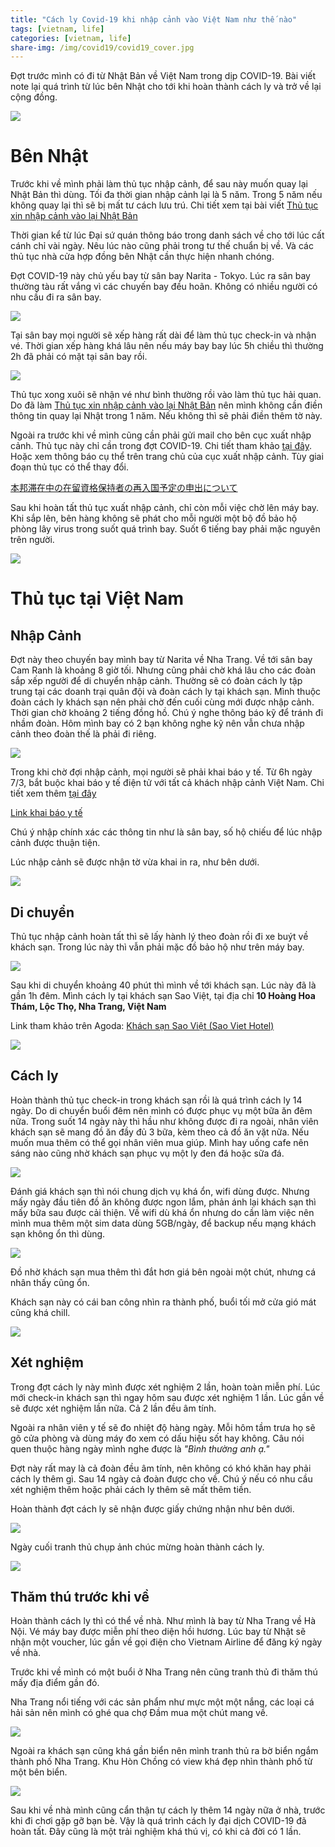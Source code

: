 ```yaml
---
title: "Cách ly Covid-19 khi nhập cảnh vào Việt Nam như thế nào"
tags: [vietnam, life]
categories: [vietnam, life]
share-img: /img/covid19/covid19_cover.jpg
---
```


Đợt trước mình có đi từ Nhật Bản về Việt Nam trong dịp COVID-19. Bài viết note lại quá trình từ lúc bên Nhật cho tới khi hoàn thành cách ly và trở về lại cộng đồng.

![](/img/covid19/covid19_cover.jpg)

# Bên Nhật

Trước khi về mình phải làm thủ tục nhập cảnh, để sau này muốn quay lại Nhật Bản thì dùng. Tối đa thời gian nhập cảnh lại là 5 năm. Trong 5 năm nếu không quay lại thì sẽ bị mất tư cách lưu trú. Chi tiết xem tại bài viết [Thủ tục xin nhập cảnh vào lại Nhật Bản](/2020-09-26-sainyukoku/)

Thời gian kể từ lúc Đại sứ quán thông báo trong danh sách về cho tới lúc cất cánh chỉ vài ngày. Nêu lúc nào cũng phải trong tư thế chuẩn bị về. Và các thủ tục nhà cửa hợp đồng bên Nhật cần thực hiện nhanh chóng.

Đợt COVID-19 này chủ yếu bay từ sân bay Narita - Tokyo. Lúc ra sân bay thường tàu rất vắng vì các chuyến bay đều hoãn. Không có nhiều người có nhu cầu đi ra sân bay.

![](/img/covid19/covid19_train.jpg)

Tại sân bay mọi người sẽ xếp hàng rất dài để làm thủ tục check-in và nhận vé. Thời gian xếp hàng khá lâu nên nếu máy bay bay lúc 5h chiều thì thường 2h đã phải có mặt tại sân bay rồi.

![](/img/covid19/covid19_narita.jpg)

Thủ tục xong xuôi sẽ nhận vé như bình thường rồi vào làm thủ tục hải quan. Do đã làm  [Thủ tục xin nhập cảnh vào lại Nhật Bản](/2020-09-26-sainyukoku/) nên mình không cần điền thông tin quay lại Nhật trong 1 năm. Nếu không thì sẽ phải điền thêm tờ này.

Ngoài ra trước khi về mình cũng cần phải gửi mail cho bên cục xuất nhập cảnh. Thủ tục này chỉ cần trong đợt COVID-19. Chi tiết tham khảo [tại đây](http://www.moj.go.jp/content/001327486.pdf). Hoặc xem thông báo cụ thể trên trang chủ của cục xuất nhập cảnh. Tùy giai đoạn thủ tục có thể thay đổi.

[本邦滞在中の在留資格保持者の再入国予定の申出について](http://www.moj.go.jp/nyuukokukanri/kouhou/nyuukokukanri07_00245.html)

Sau khi hoàn tất thủ tục xuất nhập cảnh, chỉ còn mỗi việc chờ lên máy bay. Khi sắp lên, bên hàng không sẽ phát cho mỗi người một bộ đồ bảo hộ phòng lây virus trong suốt quá trình bay. Suốt 6 tiếng bay phải mặc nguyên trên người.

![](/img/covid19/covid19_ticket.jpg)

# Thủ tục tại Việt Nam

## Nhập Cảnh

Đợt này theo chuyến bay mình bay từ Narita về Nha Trang. Về tới sân bay Cam Ranh là khoảng 8 giờ tối. Nhưng cũng phải chờ khá lâu cho các đoàn sắp xếp người để di chuyển nhập cảnh. Thường sẽ có đoàn cách ly tập trung tại các doanh trại quân đội và đoàn cách ly tại khách sạn. Mình thuộc đoàn cách ly khách sạn nên phải chờ đến cuối cùng mới được nhập cảnh. Thời gian chờ khoảng 2 tiếng đồng hồ. Chú ý nghe thông báo kỹ để tránh đi nhầm đoàn. Hôm mình bay có 2 bạn không nghe kỹ nên vẫn chưa nhập cảnh theo đoàn thế là phải đi riêng.

![](/img/covid19/covid19_camranh.jpg)

Trong khi chờ đợi nhập cảnh, mọi người sẽ phải khai báo y tế. Từ 6h ngày 7/3, bắt buộc khai báo y tế điện tử với tất cả khách nhập cảnh Việt Nam. Chi tiết xem thêm [tại đây](https://ncov.moh.gov.vn/-/tu-6h-ngay-7-3-bat-buoc-khai-bao-y-te-ien-tu-voi-tat-ca-khach-nhap-canh-viet-nam)

[Link khai báo y tế](https://tokhaiyte.vn/)

Chú ý nhập chính xác các thông tin như là sân bay, số hộ chiếu để lúc nhập cảnh được thuận tiện.

Lúc nhập cảnh sẽ được nhận tờ vừa khai in ra, như bên dưới.

![](/img/covid19/covid19_khaibaoyte.jpg)

## Di chuyển

Thủ tục nhập cảnh hoàn tất thì sẽ lấy hành lý theo đoàn rồi đi xe buýt về khách sạn. Trong lúc này thì vẫn phải mặc đồ bảo hộ như trên máy bay.

![](/img/covid19/covid19_bus.jpg)

Sau khi di chuyển khoảng 40 phút thì mình về tới khách sạn. Lúc này đã là gần 1h đêm. Mình cách ly tại khách sạn Sao Việt, tại địa chỉ **10 Hoàng Hoa Thám, Lộc Thọ, Nha Trang, Việt Nam**

Link tham khảo trên Agoda: [Khách sạn Sao Việt (Sao Viet Hotel)](https://www.agoda.com/vi-vn/sao-viet-hotel_3/hotel/nha-trang-vn.html)

![](/img/covid19/covid19_hotel.jpg)

## Cách ly

Hoàn thành thủ tục check-in trong khách sạn rồi là quá trình cách ly 14 ngày. Do di chuyển buổi đêm nên mình có được phục vụ một bữa ăn đêm nữa. Trong suốt 14 ngày này thì hầu như không được đi ra ngoài, nhân viên khách sạn sẽ mang đồ ăn đầy đủ 3 bữa, kèm theo cả đồ ăn vặt nữa. Nếu muốn mua thêm có thể gọi nhân viên mua giúp. Mình hay uống cafe nên sáng nào cũng nhờ khách sạn phục vụ một ly đen đá hoặc sữa đá.

![](/img/covid19/covid19_hotel_room.jpg)

Đánh giá khách sạn thì nói chung dịch vụ khá ổn, wifi dùng được. Nhưng mấy ngày đầu tiên đồ ăn không được ngon lắm, phản ánh lại khách sạn thì mấy bữa sau được cải thiện. Về wifi dù khá ổn nhưng do cần làm việc nên mình mua thêm một sim data dùng 5GB/ngày, để backup nếu mạng khách sạn không ổn thì dùng.

![](/img/covid19/covid19_hotel_food.jpg)

Đồ nhờ khách sạn mua thêm thì đắt hơn giá bên ngoài một chút, nhưng cá nhân thấy cũng ổn.

Khách sạn này có cái ban công nhìn ra thành phố, buổi tối mở cửa gió mát cũng khá chill.

![](/img/covid19/covid19_hotel_balconi.jpg)

## Xét nghiệm

Trong đợt cách ly này mình được xét nghiệm 2 lần, hoàn toàn miễn phí. Lúc mới check-in khách sạn thì ngay hôm sau được xét nghiệm 1 lần. Lúc gần về sẽ được xét nghiệm lần nữa. Cả 2 lần đều âm tính.

Ngoài ra nhân viên y tế sẽ đo nhiệt độ hàng ngày. Mỗi hôm tầm trưa họ sẽ gõ cửa phòng và dùng máy đo xem có dấu hiệu sốt hay không. Câu nói quen thuộc hàng ngày mình nghe được là *"Bình thường anh ạ."*

Đợt này rất may là cả đoàn đều âm tính, nên không có khó khăn hay phải cách ly thêm gì. Sau 14 ngày cả đoàn được cho về. Chú ý nếu có nhu cầu xét nghiệm thêm hoặc phải cách ly thêm sẽ mất thêm tiền.

Hoàn thành đợt cách ly sẽ nhận được giấy chứng nhận như bên dưới.

![](/img/covid19/covid19_amtinh.jpg)

Ngày cuối tranh thủ chụp ảnh chúc mừng hoàn thành cách ly.

![](/img/covid19/covid19_hoanthanh.jpg)

## Thăm thú trước khi về

Hoàn thành cách ly thì có thể về nhà. Như mình là bay từ Nha Trang về Hà Nội. Vé máy bay được miễn phí theo diện hồi hương. Lúc bay từ Nhật sẽ nhận một voucher, lúc gần về gọi điện cho Vietnam Airline để đăng ký ngày về nhà.

Trước khi về mình có một buổi ở Nha Trang nên cũng tranh thủ đi thăm thú mấy địa điểm gần đó.

Nha Trang nổi tiếng với các sản phẩm như mực một một nắng, các loại cá hải sản nên mình có ghé qua chợ Đầm mua một chút mang về.

![](/img/covid19/covid19_chodam.jpg)

Ngoài ra khách sạn cũng khá gần biển nên mình tranh thủ ra bờ biển ngắm thành phố Nha Trang. Khu Hòn Chồng có view khá đẹp nhìn thành phố từ một bên biển.

![](/img/covid19/covid19_nhatrang.jpg)

Sau khi về nhà mình cũng cẩn thận tự cách ly thêm 14 ngày nữa ở nhà, trước khi đi chơi gặp gỡ bạn bè. Vậy là quá trình cách ly đại dịch COVID-19 đã hoàn tất. Đây cũng là một trải nghiệm khá thú vị, có khi cả đời có 1 lần.